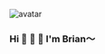 ![avatar](https://raw.githubusercontent.com/TributePaulWalker/Profiles/main/IMG/PaulWalker.PNG)
### Hi 👋 👋 👋 I'm Brian～
